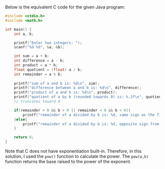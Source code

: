 Below is the equivalent C code for the given Java program:
```c
#include <stdio.h>
#include <math.h>

int main() {
    int a, b;

    printf("Enter two integers: ");
    scanf("%d %d", &a, &b);

    int sum = a + b;
    int difference = a - b;
    int product = a * b;
    float quotient = (float) a / b;
    int remainder = a % b;
    
    printf("sum of a and b is: %d\n", sum);
    printf("difference between a and b is: %d\n", difference);
    printf("product of a and b is: %d\n", product);
    printf("quotient of a by b (rounded towards 0) is: %.2f\n", quotient);
    // truncates toward 0

    if(remainder > 0 && b > 0 || remainder < 0 && b < 0){
        printf("remainder of a divided by b is: %d, same sign as the first operand.\n", remainder);
    }else{
        printf("remainder of a divided by b is: %d, opposite sign from the second operand.\n", remainder);
    }

    return 0;
}
```
Note that C does not have exponentiation built-in. Therefore, in this solution, I used the `pow()` function to calculate the power. The `pow(a,b)` function returns the base raised to the power of the exponent.

